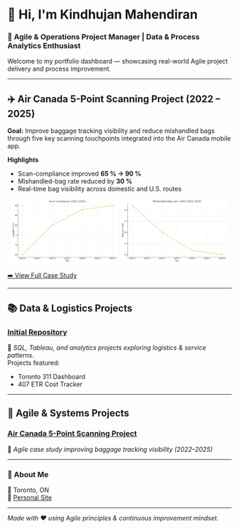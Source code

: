 # 👋 Hi, I'm Kindhujan Mahendiran

### 🚀 Agile & Operations Project Manager | Data & Process Analytics Enthusiast

Welcome to my portfolio dashboard — showcasing real-world Agile project delivery and process improvement.

---

## ✈️ Air Canada 5-Point Scanning Project (2022 – 2025)

**Goal:** Improve baggage tracking visibility and reduce mishandled bags through five key scanning touchpoints integrated into the Air Canada mobile app.

**Highlights**
- Scan-compliance improved **65 % → 90 %**
- Mishandled-bag rate reduced by **30 %**
- Real-time bag visibility across domestic and U.S. routes

<div align="center">

<img src="scan_compliance_2022_2025.png" width="48%">
<img src="mishandled_per_1000_2022_2025.png" width="48%">

</div>

[➡️ View Full Case Study](https://github.com/Kindhu-Analytics/air-canada-baggage-tracking-5point)

---

## 📚 Data & Logistics Projects

### [Initial Repository](https://github.com/Kindhu-Analytics/Initial-Repository)
📍 *SQL, Tableau, and analytics projects exploring logistics & service patterns.*  
Projects featured:  
- Toronto 311 Dashboard  
- 407 ETR Cost Tracker  

---

## 🧠 Agile & Systems Projects

### [Air Canada 5-Point Scanning Project](https://github.com/Kindhu-Analytics/air-canada-baggage-tracking-5point)
📍 *Agile case study improving baggage tracking visibility (2022–2025)*  

---

### 🧠 About Me
📍 Toronto, ON  
🔗 [Personal Site](https://mkindhu47.wixsite.com/momentumiq)

---

*Made with ❤️ using Agile principles & continuous improvement mindset.*
